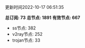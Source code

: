 更新时间2022-10-17 06:51:35

**总订阅: 73**
**总节点: 1891**
**有效节点: 667**
- ss节点: 382
- v2ray节点: 252
- trojan节点: 33
